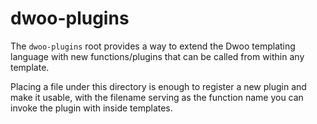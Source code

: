 # dwoo-plugins

The `dwoo-plugins` root provides a way to extend the Dwoo templating language with new functions/plugins that can be called from within any template.

Placing a file under this directory is enough to register a new plugin and make it usable, with the filename serving as the function name you can invoke the plugin with inside templates.
